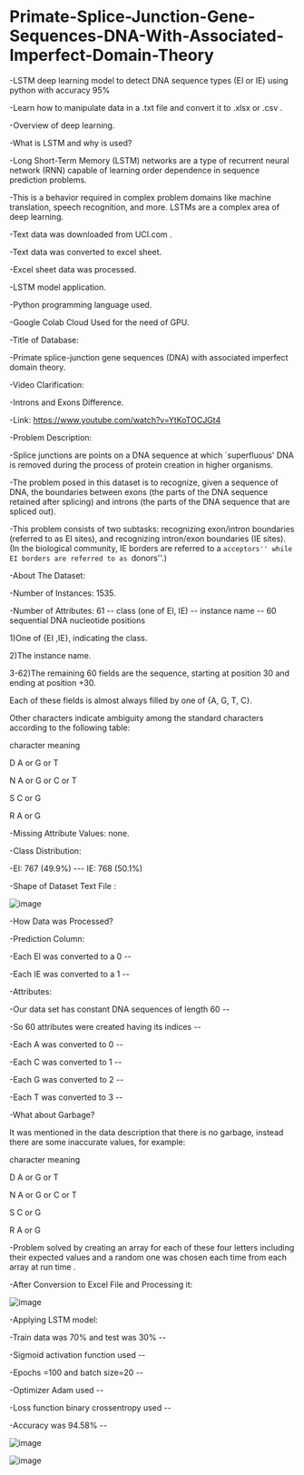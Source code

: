 # Primate-Splice-Junction-Gene-Sequences-DNA-With-Associated-Imperfect-Domain-Theory

-LSTM deep learning model to detect DNA sequence types (EI or IE) using python with accuracy 95%


-Learn how to manipulate data in a .txt file and convert it to .xlsx or .csv .

-Overview of deep learning.

-What is LSTM and why is used?

-Long Short-Term Memory (LSTM) networks are a type of recurrent neural network (RNN) capable of learning order dependence in sequence prediction problems. 

-This is a behavior required in complex problem domains like machine translation, speech recognition, and more. LSTMs are a complex area of deep learning.

-Text data was downloaded from UCI.com .

-Text data was converted to excel sheet.

-Excel sheet data was processed.

-LSTM model application.

-Python programming language used.

-Google Colab Cloud Used for the need of GPU.

-Title of Database: 

-Primate splice-junction gene sequences (DNA)  with associated imperfect domain theory.

-Video Clarification:

-Introns and Exons Difference.

-Link: https://www.youtube.com/watch?v=YtKoTOCJGt4

-Problem Description: 

-Splice junctions are points on a DNA sequence at which `superfluous' DNA is  removed during the process of protein creation in higher organisms.

-The problem posed in this dataset is to recognize, given a sequence of DNA, the  boundaries between exons (the parts of the DNA sequence retained after  splicing) and introns (the parts of the DNA sequence that are spliced  out). 

-This problem consists of two subtasks: recognizing exon/intron  boundaries (referred to as EI sites), and recognizing intron/exon boundaries  (IE sites). (In the biological community, IE borders are referred to a ``acceptors'' while EI borders are referred to as ``donors''.)

-About The Dataset:

-Number of Instances: 1535. 

-Number of Attributes: 61   -- class (one of EI, IE)   -- instance name   -- 60 sequential DNA nucleotide positions

1)One of {EI ,IE}, indicating the class.             

2)The instance name.          

3-62)The remaining 60 fields are the sequence, starting at position 30 and ending at position +30. 

Each of these fields is almost always filled by one of  {A, G, T, C}. 

Other characters indicate ambiguity among the standard characters according to the following table:			

character	    meaning			

D		          A or G or T	

N             A or G or C or T			

S             C or G	

R		         A or G


-Missing Attribute Values: none.

-Class Distribution: 	

-EI:       767  (49.9%)     ---   IE:       768  (50.1%)

-Shape of Dataset Text File :

![image](https://user-images.githubusercontent.com/112272836/193588561-8bfbda9e-d9f8-4029-9363-e9588b94a432.png)

-How Data was Processed?

-Prediction Column:

-Each EI was converted to a 0 --

-Each IE was converted to a 1 --

-Attributes:

-Our data set has constant DNA sequences of length 60 --

-So 60 attributes were created having its indices  --

-Each A was converted to 0 --

-Each C was converted to 1 --

-Each G was converted to 2 --

-Each  T was converted to 3 --

-What about Garbage?

It was mentioned in the data description that there is no garbage, instead there are some inaccurate values, for example:

character	    meaning			

D		          A or G or T	

N             A or G or C or T			

S             C or G	

R		         A or G


-Problem solved by creating an array for each of these four letters including their expected values and a random one was chosen each time from each array at run time .


-After Conversion to Excel File and Processing it: 

![image](https://user-images.githubusercontent.com/112272836/193588848-ab37e5dc-5219-46ac-b347-b77aafaefcee.png)

-Applying LSTM model:

-Train data was 70% and test was 30% --

-Sigmoid activation function used --

-Epochs =100 and batch size=20 --

-Optimizer Adam used --

-Loss function binary crossentropy used --

-Accuracy was 94.58% --


![image](https://user-images.githubusercontent.com/112272836/193588948-0090eed9-2252-46c6-9544-547aedd695bc.png)



![image](https://user-images.githubusercontent.com/112272836/193588967-79b66800-30be-46a7-ae0a-558668a1e7d8.png)




